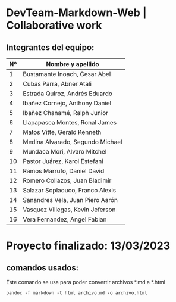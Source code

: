 # DevTeam-Markdown-Web | Collaborative work



## Integrantes del equipo:
   |Nº| Nombre y apellido|
   | --- | --- |
   | 1 | Bustamante Inoach, Cesar Abel |
   | 2 | Cubas Parra, Abner Atali |
   | 3 | Estrada Quiroz, Andrés Eduardo |
   | 4 | Ibañez Cornejo, Anthony Daniel  |
   | 5 | Ibañez Chanamé, Ralph Junior |
   | 6 | Llapapasca Montes, Ronal James|
   | 7 | Matos Vitte, Gerald Kenneth |
   | 8 | Medina Alvarado, Segundo Michael |
   | 9 | Mundaca Mori, Alvaro Mitchel |
   | 10 | Pastor Juárez, Karol Estefani |
   |11 | Ramos Marrufo, Daniel David  |
   | 12 |Romero Collazos, Juan Bladimir |
   | 13 | Salazar Soplaouco, Franco Alexis |
   | 14 | Sanandres Vela, Juan Piero Aarón |
   | 15 | Vasquez Villegas, Kevin Jeferson |
   | 16 | Vera Fernandez, Angel Fabian |

# Proyecto finalizado: 13/03/2023
## comandos usados:

Este comando se usa para poder convertir archivos *.md a *.html

```
pandoc -f markdown -t html archivo.md -o archivo.html
```